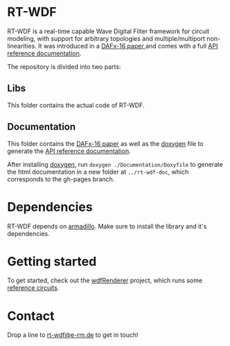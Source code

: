 # RT-WDF
RT-WDF is a real-time capable Wave Digital Filter framework for circuit modeling, with support for arbitrary topologies and multiple/multiport non-linearities. It was introduced in a [ DAFx-16 paper ](Documentation/40-DAFx-16_paper_35-PN.pdf) and comes with a full [API reference documentation](https://rt-wdf.github.io/rt-wdf_lib/).

The repository is divided into two parts:

## Libs
This folder contains the actual code of RT-WDF.
    
## Documentation
This folder contains the [DAFx-16 paper](Documentation/40-DAFx-16_paper_35-PN.pdf) as well as the [doxygen](http://doxygen.org) file to generate the [API reference documentation](https://rt-wdf.github.io/rt-wdf_lib/).

After installing [doxygen](http://doxygen.org), run `doxygen ./Documentation/Doxyfile` to generate the html documentation in a new folder at `../rt-wdf-doc`, which corresponds to the gh-pages branch.
    
# Dependencies
RT-WDF depends on [armadillo](http://arma.sourceforge.net/). Make sure to install the library and it's dependencies. 

# Getting started
To get started, check out the [wdfRenderer](http://github.com/RT-WDF/rt-wdf_renderer) project, which runs some [reference circuits](https://github.com/RT-WDF/rt-wdf_renderer/tree/master/Circuits). 


# Contact
Drop a line to rt-wdf@e-rm.de to get in touch!
